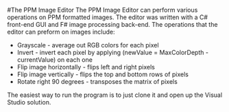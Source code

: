 #The PPM Image Editor
The PPM Image Editor can perform various operations on PPM formatted images. The editor was written with a C# front-end GUI and F# image processing back-end. The operations that the editor can preform on images include:

* Grayscale - average out RGB colors for each pixel
* Invert - invert each pixel by applying (newValue = MaxColorDepth - currentValue) on each one
* Flip image horizontally - flips left and right pixels
* Flip image vertically - flips the top and bottom rows of pixels
* Rotate right 90 degrees - transposes the matrix of pixels

The easiest way to run the program is to just clone it and open up the Visual Studio solution.
